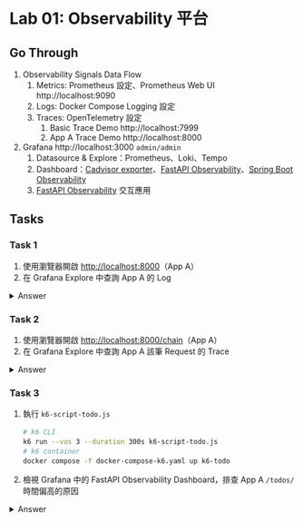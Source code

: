 # Lab 01: Observability 平台

## Go Through

1. Observability Signals Data Flow 
   1. Metrics: Prometheus 設定、Prometheus Web UI http://localhost:9090
   2. Logs: Docker Compose Logging 設定
   3. Traces: OpenTelemetry 設定
      1. Basic Trace Demo http://localhost:7999
      2. App A Trace Demo http://localhost:8000
2. Grafana http://localhost:3000 `admin/admin`
   1. Datasource & Explore：Prometheus、Loki、Tempo
   2. Dashboard：[Cadvisor exporter](http://localhost:3000/d/cadvisor-exporter/cadvisor-exporter)、[FastAPI Observability](http://localhost:3000/d/fastapi-observability/fastapi-observability)、[Spring Boot Observability](http://localhost:3000/d/dLsDQIUnzb/spring-boot-observability)
   3. [FastAPI Observability](http://localhost:3000/d/fastapi-observability/fastapi-observability) 交互應用

## Tasks

### Task 1

1. 使用瀏覽器開啟 <http://localhost:8000>（App A）
2. 在 Grafana Explore 中查詢 App A 的 Log

<details>

<summary>Answer</summary>

Grafana Explore 查 Loki

![Explore Loki](images/lab-01/01-app-a-log.png)

</details>

### Task 2

1. 使用瀏覽器開啟 <http://localhost:8000/chain>（App A）
2. 在 Grafana Explore 中查詢 App A 該筆 Request 的 Trace

<details>

<summary>Answer</summary>

Grafana Explore 查 Tempo

![Explore Tempo](images/lab-01/02-app-a-trace.png)

</details>

### Task 3

1. 執行 `k6-script-todo.js`

    ```bash
    # k6 CLI
    k6 run --vus 3 --duration 300s k6-script-todo.js
    # k6 container
    docker compose -f docker-compose-k6.yaml up k6-todo
    ````

2. 檢視 Grafana 中的 FastAPI Observability Dashboard，排查 App A `/todos/` 時間偏高的原因

<details>

<summary>Answer</summary>

1. Metrics 發現 `/todos/` 的時間偏高
   ![Metrics](images/lab-01/03-01.png)
2. View 放大 Panel，篩選出 `/todos/`，透過 Exemplar 連結至 Trace
   ![Metrics View](images/lab-01/03-02.png)
   ![Exemplar Link](images/lab-01/03-03.png)
3. 透過 Trace ID 檢視對應 Log，發現 Log 有 `Time bomb` 相關錯誤訊息
   ![Traces to Logs](images/lab-01/03-04.png)

</details>
